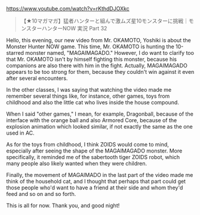 https://www.youtube.com/watch?v=rKthdDJOXkc 

> 【★10マガマガ】猛者ハンターと組んで激ムズ星10モンスターに挑戦｜モンスターハンターNOW 実況 Part 32 

Hello, this evening, our new video from Mr. 
OKAMOTO, Yoshiki is about the Monster Hunter NOW 
game. This time, Mr. OKAMOTO is hunting the 
10-starred monster named, "MAGAIMAGADO." However, I 
do want to clarify too that Mr. OKAMOTO isn't by 
himself fighting this monster, because his 
companions are also there with him in the fight. Actually, MAGAIMAGADO appears to be too strong for them, because they couldn't win against it even after several encounters.

In the other classes, I was saying that watching the video made me remember several things like, for instance, other games, toys from childhood and also the little cat who lives inside the house compound.

When I said "other games," I mean, for example, Dragonball, because of the interface with the orange ball and also Armored Core, because of the explosion animation which looked similar, if not exactly the same as the one used in AC. 

As for the toys from childhood, I think ZOIDS would come to mind, especially after seeing the shape of the MAGAIMAGADO monster. More specifically, it reminded me of the sabertooth tiger ZOIDS robot, which many people also likely wanted when they were children.

Finally, the movement of MAGAIMADO in the last part of the video made me think of the household cat, and I thought that perhaps that part could get those people who'd want to have a friend at their side and whom they'd feed and so on and so forth.

This is all for now. Thank you, and good night!
